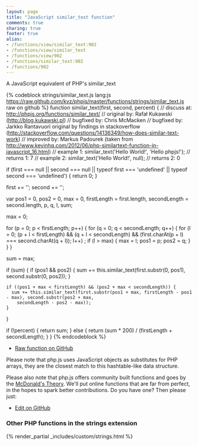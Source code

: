 ```yaml
---
layout: page
title: "JavaScript similar_text function"
comments: true
sharing: true
footer: true
alias:
- /functions/view/similar_text:902
- /functions/view/similar_text
- /functions/view/902
- /functions/similar_text:902
- /functions/902
---
```

<!-- Generated by Rakefile:build -->
A JavaScript equivalent of PHP's similar_text

{% codeblock strings/similar_text.js lang:js https://raw.github.com/kvz/phpjs/master/functions/strings/similar_text.js raw on github %}
function similar_text(first, second, percent) {
  //  discuss at: http://phpjs.org/functions/similar_text/
  // original by: Rafał Kukawski (http://blog.kukawski.pl)
  // bugfixed by: Chris McMacken
  // bugfixed by: Jarkko Rantavuori original by findings in stackoverflow (http://stackoverflow.com/questions/14136349/how-does-similar-text-work)
  // improved by: Markus Padourek (taken from http://www.kevinhq.com/2012/06/php-similartext-function-in-javascript_16.html)
  //   example 1: similar_text('Hello World!', 'Hello phpjs!');
  //   returns 1: 7
  //   example 2: similar_text('Hello World!', null);
  //   returns 2: 0

  if (first === null || second === null || typeof first === 'undefined' || typeof second === 'undefined') {
    return 0;
  }

  first += '';
  second += '';

  var pos1 = 0,
    pos2 = 0,
    max = 0,
    firstLength = first.length,
    secondLength = second.length,
    p, q, l, sum;

  max = 0;

  for (p = 0; p < firstLength; p++) {
    for (q = 0; q < secondLength; q++) {
      for (l = 0;
        (p + l < firstLength) && (q + l < secondLength) && (first.charAt(p + l) === second.charAt(q + l)); l++)
      ;
      if (l > max) {
        max = l;
        pos1 = p;
        pos2 = q;
      }
    }
  }

  sum = max;

  if (sum) {
    if (pos1 && pos2) {
      sum += this.similar_text(first.substr(0, pos1), second.substr(0, pos2));
    }

    if ((pos1 + max < firstLength) && (pos2 + max < secondLength)) {
      sum += this.similar_text(first.substr(pos1 + max, firstLength - pos1 - max), second.substr(pos2 + max,
        secondLength - pos2 - max));
    }
  }

  if (!percent) {
    return sum;
  } else {
    return (sum * 200) / (firstLength + secondLength);
  }
}
{% endcodeblock %}

 - [Raw function on GitHub](https://github.com/kvz/phpjs/blob/master/functions/strings/similar_text.js)

Please note that php.js uses JavaScript objects as substitutes for PHP arrays, they are 
the closest match to this hashtable-like data structure. 

Please also note that php.js offers community built functions and goes by the 
[McDonald's Theory](https://medium.com/what-i-learned-building/9216e1c9da7d). We'll put online 
functions that are far from perfect, in the hopes to spark better contributions. 
Do you have one? Then please just: 

 - [Edit on GitHub](https://github.com/kvz/phpjs/edit/master/functions/strings/similar_text.js)


### Other PHP functions in the strings extension
{% render_partial _includes/custom/strings.html %}
